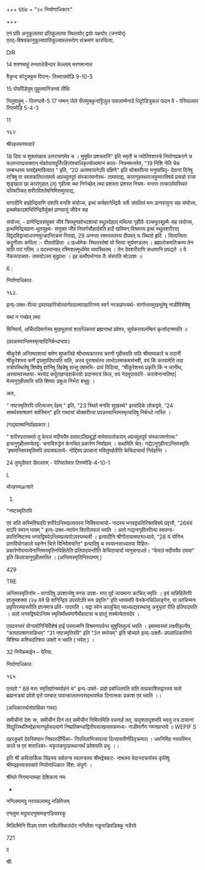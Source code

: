 +++
title = "२० निर्याणाधिकारः"

+++


एनं प्रति अनुकूलतया प्रतिकूलतया स्थितयोर् द्वयोः पक्षयोर् (जनयोर्)  
एतद्-विषयकानुकूल्यपातिकूल्यफलरूपेण संक्रमणं कारयित्वा, 

DIR 

14 शरणमाहुं तनतालेडैन्दार केल्लाम् मरणमानाल 

वैकुन्द कोटुक्कुम पिरान्- तिस्वायमोड़ि 9-10-5 

15 पोयपिंडेयुम् पुहुतवानित्रनवं तीथि 

नितूशाहुम् - तिरुप्पावै-5 17 नम्मन् पोले वीतमुक्कुनाट्टिलुल पावलाम्मेनादे धिट्टोडित्रुकलं पादन वे - पेरियाल्वार तिरुमोड़ि 5-4-3 

11 

१६२ 

श्रीरहस्यनयसारे 

18 दिवा च शुक्लपक्षच उत्तरायणमेव च । मुमूर्षत प्रशस्तानि” इति स्मृतौ च ज्योतिश्शास्त्रे निर्याणप्रकरणे च फलान्तरप्रसक्तान् मोक्षोपायपूर्तिरहितांश्चाधिकृत्योच्यमानं काल- नियममन्तरेव, "19 निशि नेति चेन्न सम्बन्धस्य यावद्देहमावित्वात् " इति, “20 अतश्वायनेऽपि दक्षिणे" इति चोक्तरीत्या मनुष्यपितृ- देवानां दिनेषु रात्रिषु वा स्वसंकल्पितसमये अप्रच्युतपूर्व संस्कारमनोरथ- तामापाद्य, कारागृहस्थराजकुमारविषये प्रसन्नो राजा शृङ्खला छा कारागृहात् (त) गृहीत्वा य्था निर्गच्छेत् तथा प्रशस्ता प्रशस्त नियम- मन्तरा तत्कालोपस्थितं यत्किञ्चित् शरीरविश्लेषनिमित्तमुत्पाद्य, 

वागादीनि बाह्येन्द्रियाणि दशापि मनसि संयोज्य, इत्थं कर्मज्ञानेन्द्रियैः सर्वैः संवलितं मनः प्राणवायुना सह संयोज्य, इत्थमेकादशभिरिन्द्रियैर्युक्तं प्राणवायुं जीवेन सह 

संयोज्य, - प्राणेन्द्रियसंयुक्तं जीवं त्रिस्थूणक्षोभदशायां स्थूलदेहात् मथित्वा गृहीतैः पञ्चभूतसूक्ष्मैः सह संयोज्य, इत्थमिन्द्रियप्राण-भूतसूक्ष्म- संयुक्तं जीवं निसर्गसौहार्दवति हार्दे खस्मिन् विश्रमय्य इत्थं स्थूलशरीरात् विद्वदविद्वत्साधारणमुत्क्रान्तिक्रमं निरुह्य, 29 अनन्ता रश्मयस्तस्य दीपवत् यः स्थितो हृदि । सितासिताः कद्रुनीलाः कपिला :- पीतलोहिताः ॥ ऊर्ध्वमेकः स्थितस्तेषां यो भित्वा सूर्यमण्डलम् । ब्रह्मलोकमतिक्रम्य तेन याति परां गतिम् ॥ यदस्यान्यत् रश्मिशतमूर्ध्वमेव व्यवस्थितम् । तेन देवशरीराणि सधामानि प्रपद्यते ॥ ये नैकरूपाचाव- तामयोऽस्य मृदुप्रभाः । इह कर्मोपभोगाय तैः संसरति सोऽवशः ॥ 

6 : 

निर्याणाधिकारः 

१६३. 

इत्य्-उक्त-रीत्या द्रव्यापहारिचोरमार्गवदात्मापहारिगम्य स्वर्ग नरकप्राप्त्यर्थ- मार्गान्तरमुखभूतेषु नाडीविशेषेषु 

यथा न गच्छेत् तथा 

विनिवार्य, अर्चिरादिमार्गस्य मुखभूतायां शताधिकायां ब्रह्मनाथां प्रवेश्य, सूर्यकरावलम्बिनं कृत्वोद्गमयति ॥ 

(प्रपन्नस्यान्तिमस्मृत्यादिनिर्बन्धाभावः) 

श्रीकुरेशे अन्तिमदशायां श्रमेण शुष्कजिहे श्रीभाष्यकारस्य चरणौ गृहीतवति सति श्रीमाष्यकारे च तदानीं श्रीकूरेशस्य कर्णे द्वयमुपदिष्टवति सति, अस्य पुरुषार्थस्य लाभोऽस्माकमसंभवी, वयं किं करवामेति तदा तत्रोपस्थितेषु शिष्येषु ज्ञानिषु खिन्नेषु सत्सु एषामभि- प्रायं विदित्वा, “श्रीकूरेशस्य प्रकृति किं न जानीथ, अस्यामवस्थाया- मस्येदं कर्पूरखण्डशर्करयोः प्रदानमात्रं किल, वयं नेदमुपायपरि- करत्वेनान्वतिष्ठ| मेत्यनुगृहीतवति सति शिष्याः प्रबुध्य निर्भरा बभूवुः । 

अतः, 

“ नष्टस्मृतिरपि परित्यजन् देहम् " इति, "23 स्थिते मनसि सुखस्थे" इत्यादिके लोकद्वये, “24 समर्थस्याश्रयणं सर्वस्मिन्" इति गाथायां चोक्तरीत्या प्रपन्नस्यान्तिमस्मृत्यादिषु निर्बन्धो नास्ति । 

(गद्यवाक्यनिर्वाहप्रकारः ) 

" शरीरपातसमये तु केवलं मदीययैव दययाऽतिप्रबुद्धो मामेवावलोकयन् अप्रच्युतपूर्व संस्कारमनोरथः" इत्यनुगृहीतमप्येतद्व- चनाविरुद्धेन केनचित् प्रकारेण निर्वाह्यम् । कथमिति चेत्- गद्येऽनुगृहीताऽन्तिमस्मृतिः 'इमामन्तिमस्मृतिमपि उपायफलत्वे- नोद्दिश्य प्रपन्नानां भवितुमर्हतीति केचिदाचार्या निर्वहन्ति । 

24 तुम्पुडैयार डैवल्लाम् - पेरियालेवार तिरुमोडि-4-10-1 

L 

भोरहस्यarसारे 

1.  

"नष्टस्मृतिरपि 

एवं सति कस्मिंश्चिदपि शरीरेऽन्तिमप्रत्ययस्य निर्विषयत्वायो- गादस्य भगवद्व्यतिरिक्तविषये प्रवृत्तौ, “26यंयं वाऽपि स्मरन् भावम् " इत्य्-उक्त-न्यायेन विपरीतफलं भवति । अतो गद्यानगृहीतरीत्या स्वतन्त्र- प्रपत्तिनिष्टस्य भगवद्विषयेऽन्तिमप्रत्ययोऽवश्यम्भावी । इत्यादीनि श्रीगीतायामष्टमाध्याये, “28 यं योगिनः प्राणवियोगकाले यहनेन चित्ते विनिवेशयन्ति" इत्यादिषु च स्वयत्नसाध्यतया विहित- प्रकारेणोपायत्वेनान्तिमस्मृतिर्नापेक्षितेति प्रतिपादयन्तीति केचिदाचार्या व्यनुसन्दधते। “केवलं मदीययैव दयया" इति किलात्रानुगृहीतमस्ति । (अन्तिमस्मृतिनिरूपणम् ) 

429 

TRE 

अन्तिमस्मृतिर्नाम - वागादिषु उपशान्तेषु मनस उपश- मात् पूर्वं जायमाना काचित् स्मृतिः । इयं सन्निहितैरपि ज्ञातुमशक्या (२७ यते हि वागिन्द्रिय उपरतेऽपि मनः प्रवृत्तिः" इति भाष्यमपि येनकेनचिल्लिङ्गेन, या काचिन्मनः प्रवृत्तिरस्यास्तीति ज्ञानमात्रं प्रति- पादयति । यद्वा स्वेन कालुचित् व्याध्याद्यवस्थासु अनुभृतां रीति प्रतिपादयति । अतो भगवद्विषयेऽन्तिम स्मृतिर्मोक्ष्यमाणैर्मोक्षदात्रा च ज्ञातुं शक्येत्येतावदेव । 

एतदनन्तरं योग्ययोगिनिर्विशेषं हाई परमात्मनि विश्रमणपर्यन्त सुषुप्तितुल्यं भवति । इमामवस्थां लक्ष्यीकृत्यैव, "काष्ठपाषाणसन्निभम्" “31 नष्टस्मृतिरपि” इति “3न स्मरेयम्" इति चोच्यते इत्य्-उक्तौ- प्रपन्नाधिकारिणो विशिष्य कश्चिदतिशय उक्तो न भवति ( भवेत् ) । 

32 निनैकमाईन – पेरिया. 

निर्याणाधिकारः 

१६५ 

एतदग्रे “ 88 मत्तः स्मृतिर्ज्ञानमपोहनं च" इत्य्-उक्ते- प्राज्ञे प्रबोधितवति सति तत्प्रकाशितद्वारस्य सतो ब्रह्मनाड्यां प्रवेशे वृत्ते पश्चात् यावत्कालतत्त्वसद्भावमेक दिनात्मकः प्रकाश एव भवति ।। 

(अधिकारार्थसंग्राहिका गाथा) 

समीचीनो देशः सः, समीचीनं दिनं तत् समीचीनं निमित्तमिति वचनार्हं तत्, यादृशतादृशमपि भवतु तत्र दासानां विद्युत्स्थितिमद्देहत्यागपूर्वकप्रयाणे निष्प्रतिबन्धाद्वितीयसत्खभावकमध्य- नाडीमार्गेण गमनप्राप्तये ॥ WEPIF S 

दहरकुहरे देवस्तिष्ठन निषदरदीर्घिका- निपतितानिजापत्या दित्सावतीर्णपितृक्रमात् । धमनिमिह नस्तस्मिन् काले स एव शताधिका- मकृतकपुरप्रस्थानार्थं प्रवेशयति प्रभुः ।। 

इति श्री कवितार्किक सिंहस्य सर्वतन्त्र स्वतन्त्रस्य श्रीमद्वेक्कट- नाथस्य वेदान्ताचार्यस्य कृतिषु श्रीमद्रहस्यत्रयसारे निर्याणाधिकारः विंश: संपूर्णः । 

श्रीमते निगमान्तमहा देशिकाय नमः 

- 

ननिलमामदु नरपकलामदु नन्निमित्तम् 

एनलुमा मदुयादनुमामङ्गडियवरकु 

मिन्निलैमेनि विडम् पयण त्तविलंक्किलंदोर ननिलैया नडुनाडिवडिक्कु नडैरवे 

721 

ए 

श्रीः 
